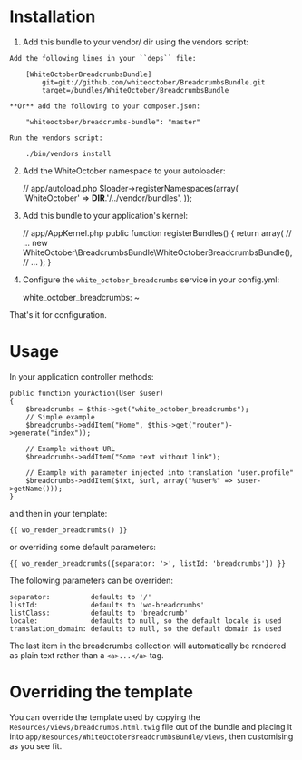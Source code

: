 Installation
============

  1. Add this bundle to your vendor/ dir using the vendors script:

    Add the following lines in your ``deps`` file:

        [WhiteOctoberBreadcrumbsBundle]
            git=git://github.com/whiteoctober/BreadcrumbsBundle.git
            target=/bundles/WhiteOctober/BreadcrumbsBundle

    **Or** add the following to your composer.json:

    	"whiteoctober/breadcrumbs-bundle": "master"

    Run the vendors script:

        ./bin/vendors install

  2. Add the WhiteOctober namespace to your autoloader:

        // app/autoload.php
        $loader->registerNamespaces(array(
            'WhiteOctober' => __DIR__.'/../vendor/bundles',
        ));

  3. Add this bundle to your application's kernel:

        // app/AppKernel.php
        public function registerBundles()
        {
            return array(
                // ...
                new WhiteOctober\BreadcrumbsBundle\WhiteOctoberBreadcrumbsBundle(),
                // ...
            );
        }

  4. Configure the `white_october_breadcrumbs` service in your config.yml:

        white_october_breadcrumbs: ~


That's  it for configuration.

Usage
=====

In your application controller methods:

    public function yourAction(User $user)
    {
        $breadcrumbs = $this->get("white_october_breadcrumbs");
        // Simple example
        $breadcrumbs->addItem("Home", $this->get("router")->generate("index"));

        // Example without URL
        $breadcrumbs->addItem("Some text without link");

        // Example with parameter injected into translation "user.profile"
        $breadcrumbs->addItem($txt, $url, array("%user%" => $user->getName()));
    }

and then in your template:

    {{ wo_render_breadcrumbs() }}

or overriding some default parameters:

    {{ wo_render_breadcrumbs({separator: '>', listId: 'breadcrumbs'}) }}

The following parameters can be overriden:

    separator:          defaults to '/'
    listId:             defaults to 'wo-breadcrumbs'
    listClass:          defaults to 'breadcrumb'
    locale:             defaults to null, so the default locale is used
    translation_domain: defaults to null, so the default domain is used
   
The last item in the breadcrumbs collection will automatically be rendered
as plain text rather than a `<a>...</a>` tag.

Overriding the template
=======================

You can override the template used by copying the
`Resources/views/breadcrumbs.html.twig` file out of the bundle and placing it
into `app/Resources/WhiteOctoberBreadcrumbsBundle/views`, then customising
as you see fit.
